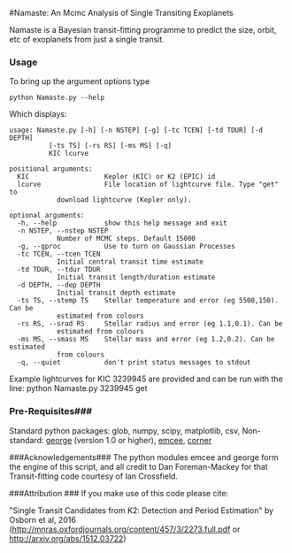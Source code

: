 #Namaste: An Mcmc Analysis of Single Transiting Exoplanets

Namaste is a Bayesian transit-fitting programme to predict the size, orbit, etc of exoplanets from just a single transit. 



### Usage ###
To bring up the argument options type

	python Namaste.py --help

Which displays:

	usage: Namaste.py [-h] [-n NSTEP] [-g] [-tc TCEN] [-td TDUR] [-d DEPTH]
			  [-ts TS] [-rs RS] [-ms MS] [-q]
			  KIC lcurve

	positional arguments:
	  KIC                   Kepler (KIC) or K2 (EPIC) id
	  lcurve                File location of lightcurve file. Type "get" to
				download lightcurve (Kepler only).

	optional arguments:
	  -h, --help            show this help message and exit
	  -n NSTEP, --nstep NSTEP
				Number of MCMC steps. Default 15000
	  -g, --gproc           Use to turn on Gaussian Processes
	  -tc TCEN, --tcen TCEN
				Initial central transit time estimate
	  -td TDUR, --tdur TDUR
				Initial transit length/duration estimate
	  -d DEPTH, --dep DEPTH
				Initial transit depth estimate
	  -ts TS, --stemp TS    Stellar temperature and error (eg 5500,150). Can be
				estimated from colours
	  -rs RS, --srad RS     Stellar radius and error (eg 1.1,0.1). Can be
				estimated from colours
	  -ms MS, --smass MS    Stellar mass and error (eg 1.2,0.2). Can be estimated
				from colours
	  -q, --quiet           don't print status messages to stdout

Example lightcurves for KIC 3239945 are provided and can be run with the line:
	python Namaste.py 3239945 get

### Pre-Requisites###
Standard python packages: glob, numpy, scipy, matplotlib, csv,
Non-standard: [george](https://github.com/dfm/george) (version 1.0 or higher), [emcee](https://github.com/dfm/emcee), [corner](https://github.com/dfm/corner)


###Acknowledgements###
The python modules emcee and george form the engine of this script, and all credit to Dan Foreman-Mackey for that
Transit-fitting code courtesy of Ian Crossfield.

###Attribution ###
If you make use of this code please cite:

"Single Transit Candidates from K2: Detection and Period Estimation" by Osborn et al, 2016 (http://mnras.oxfordjournals.org/content/457/3/2273.full.pdf or http://arxiv.org/abs/1512.03722)
